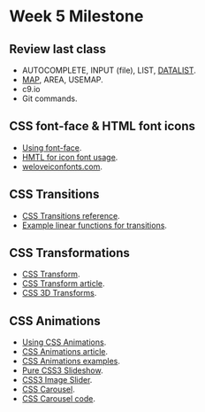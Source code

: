Week 5 Milestone
==========

## Review last class

* AUTOCOMPLETE, INPUT (file), LIST, [DATALIST](https://developer.mozilla.org/en-US/docs/Web/HTML/Element/datalist).
* [MAP](https://developer.mozilla.org/en-US/docs/Web/HTML/Element/map), AREA, USEMAP.
* c9.io
* Git commands.

## CSS font-face & HTML font icons

* [Using font-face](http://css-tricks.com/snippets/css/using-font-face/).
* [HMTL for icon font usage](http://css-tricks.com/html-for-icon-font-usage/).
* [weloveiconfonts.com](http://weloveiconfonts.com/).

## CSS Transitions

* [CSS Transitions reference](https://developer.mozilla.org/en-US/docs/Web/Guide/CSS/Using_CSS_transitions).
* [Example linear functions for transitions](http://easings.net/es).

## CSS Transformations

* [CSS Transform](https://developer.mozilla.org/es/docs/Web/CSS/transform).
* [CSS Transform article](http://css-tricks.com/almanac/properties/t/transform/).
* [CSS 3D Transforms](http://desandro.github.io/3dtransforms/).

## CSS Animations

* [Using CSS Animations](https://developer.mozilla.org/en-US/docs/Web/Guide/CSS/Using_CSS_animations).
* [CSS Animations article](http://css-tricks.com/almanac/properties/a/animation/).
* [CSS Animations examples](http://daneden.github.io/animate.css/).
* [Pure CSS3 Slideshow](http://www.smashingmagazine.com/2012/04/25/pure-css3-cycling-slideshow/).
* [CSS3 Image Slider](http://www.alessioatzeni.com/CSS3-Cycle-Image-Slider/).
* [CSS Carousel](http://stackoverflow.com/questions/21647389/implement-a-css-only-slideshow-carousel-with-next-and-previous-buttons).
* [CSS Carousel code](http://jsfiddle.net/q4d9m/2/).